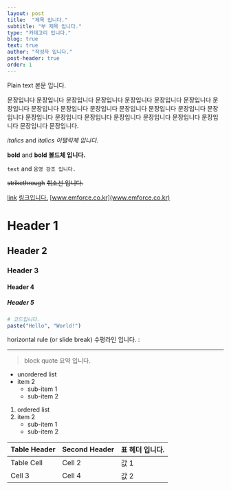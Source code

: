 ```yaml
---
layout: post
title:  "제목 입니다."
subtitle: "부 제목 입니다."
type: "카테고리 입니다."
blog: true
text: true
author: "작성자 입니다."
post-header: true
order: 1
---
```

Plain text 본문 입니다.

문장입니다 문장입니다 문장입니다 문장입니다 문장입니다 문장입니다 문장입니다 문장입니다 문장입니다 문장입니다 문장입니다 문장입니다 문장입니다 문장입니다 문장입니다 문장입니다 문장입니다 문장입니다 문장입니다 문장입니다 문장입니다 문장입니다 문장입니다 문장입니다.

  
*italics* and _italics_ *이탤릭체 입니다.*

**bold** and __bold__ **볼드체 입니다.**

`text` and `음영 강조 입니다.`

~~strikethrough~~ ~~취소선 입니다.~~

[link](www.emforce.co.kr) [링크입니다.](www.emforce.co.kr)  [www.emforce.co.kr](www.emforce.co.kr)

# Header 1
## Header 2
### Header 3
#### Header 4
##### Header 5


```r
# 코드입니다.
paste("Hello", "World!")
```

horizontal rule (or slide break) 수평라인 입니다. :

***

> block quote 요약 입니다.

* unordered list
* item 2
    + sub-item 1
    + sub-item 2

1. ordered list
2. item 2
    + sub-item 1
    + sub-item 2


Table Header  | Second Header | 표 헤더 입니다.
------------- | ------------- | -------------
Table Cell    | Cell 2        | 값 1
Cell 3        | Cell 4        | 값 2
